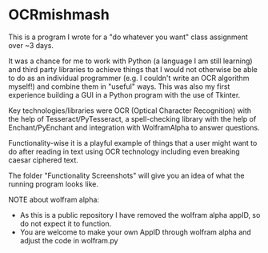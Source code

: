 # OCRmishmash

This is a program I wrote for a "do whatever you want" class assignment over ~3 days. 

It was a chance for me to work with Python (a language I am still learning) and third party libraries to achieve things that I would not otherwise be able to do as an individual programmer (e.g. I couldn't write an OCR algorithm myself!) and combine them in "useful" ways. This was also my first experience building a GUI in a Python program with the use of Tkinter.

Key technologies/libraries were OCR (Optical Character Recognition) with the help of Tesseract/PyTesseract, a spell-checking library with the help of Enchant/PyEnchant and integration with WolframAlpha to answer questions.

Functionality-wise it is a playful example of things that a user might want to do after reading in text using OCR technology including even breaking caesar ciphered text.

The folder "Functionality Screenshots" will give you an idea of what the running program looks like.



NOTE about wolfram alpha:
- As this is a public repository I have removed the wolfram alpha appID, so do not expect it to function.
- You are welcome to make your own AppID through wolfram alpha and adjust the code in wolfram.py

